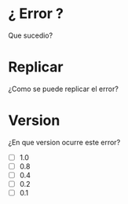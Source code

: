 # ¿ Error ?
Que sucedio?

# Replicar
¿Como se puede replicar el error?

# Version
¿En que version ocurre este error?
- [ ] 1.0
- [ ] 0.8
- [ ] 0.4
- [ ] 0.2
- [ ] 0.1